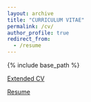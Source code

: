 ```yaml
---
layout: archive
title: "CURRICULUM VITAE"
permalink: /cv/
author_profile: true
redirect_from:
  - /resume
---
```


{% include base_path %}

[Extended CV](https://github.com/AndresCastanoZuluaga/AndresCastanoZuluaga.github.io/blob/master/files/CV_Nov2022_AndresCastano_Ind.pdf)

[Resume](https://github.com/AndresCastanoZuluaga/AndresCastanoZuluaga.github.io/blob/master/files/Resume_AndresCastano.pdf)
